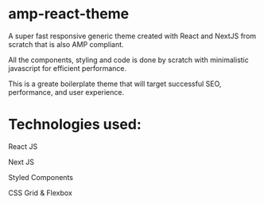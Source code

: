 # amp-react-theme
A super fast responsive generic theme created with React and NextJS from scratch that is also AMP compliant.

All the components, styling and code is done by scratch with minimalistic javascript for efficient performance.

This is a greate boilerplate theme that will target successful SEO, performance, and user experience.

# Technologies used:
React JS

Next JS

Styled Components

CSS Grid & Flexbox
